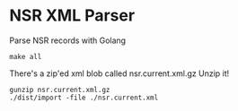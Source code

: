 # NSR XML Parser
Parse NSR records with Golang

```
make all
```

There's a zip'ed xml blob called nsr.current.xml.gz
Unzip it!

```
gunzip nsr.current.xml.gz
./dist/import -file ./nsr.current.xml
```
